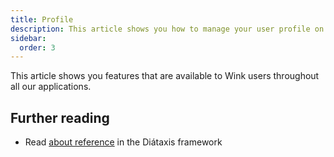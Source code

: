 ```yaml
---
title: Profile
description: This article shows you how to manage your user profile on Wink
sidebar:
  order: 3
---
```


This article shows you features that are available to Wink users throughout all our applications.

## Further reading

- Read [about reference](https://diataxis.fr/reference/) in the Diátaxis framework
